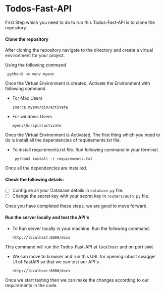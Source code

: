 # Todos-Fast-API

First Step which you need to do to run this Todos-Fast-API is to clone the repository.

#### Clone the repository

After cloning the repository navigate to the directory and create a virtual environment for your project.

Using the following command

` python3 -m venv myenv`

Once the Virtual Environment is created, Activate the Environment with following command.

- For Mac Users

  `source myenv/bin/activate`

- For windows Users

  `myenv\Scripts\activate`

Once the Virtual Environment is Activated, The first thing which you need to do is install all the dependencies of requirements.txt file.

- To install requirements.txt file. Run following command in your terminal.

  ` python3 install -r requirements.txt`

Once all the dependencies are installed.

#### Check the following details:

- [ ] Configure all your Database details in `database.py` file.
- [ ] Change the secret key with your secret key in `routers/auth.py` file.

Once you have completed these steps, we are good to move forward.

#### Run the server locally and test the API's

- To Run server locally in your machine. Run the following command.

  `http://localhost:8000/docs`

This command will run the Todos-Fast-API at `localhost` and on port `8000`

- We can move to browser and run this URL for opening inbuilt swagger UI of FastAPI so that we can test our API's

  `http://localhost:8000/docs`

Once we start testing then we can make the changes according to our requirements in the code.
